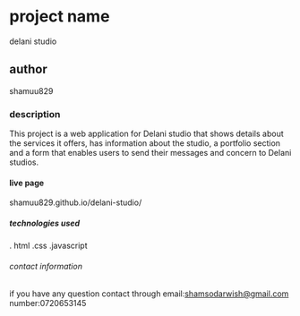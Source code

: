 # project name
 delani studio
## author

shamuu829

### description 

This project is a web application for Delani studio that shows details about the services it offers, has information about the studio, a portfolio section and a form that enables users to send their messages and concern to Delani studios.

#### live page
 shamuu829.github.io/delani-studio/


 ##### technologies used

 . html
 .css
 .javascript
 


###### contact information

if you have any question contact through 
email:shamsodarwish@gmail.com
number:0720653145

